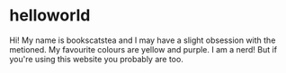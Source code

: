 # helloworld 
Hi!
My name is bookscatstea and I may have a slight obsession with the metioned. 
My favourite colours are yellow and purple.
I am a nerd! 
But if you're using this website you probably are too.
